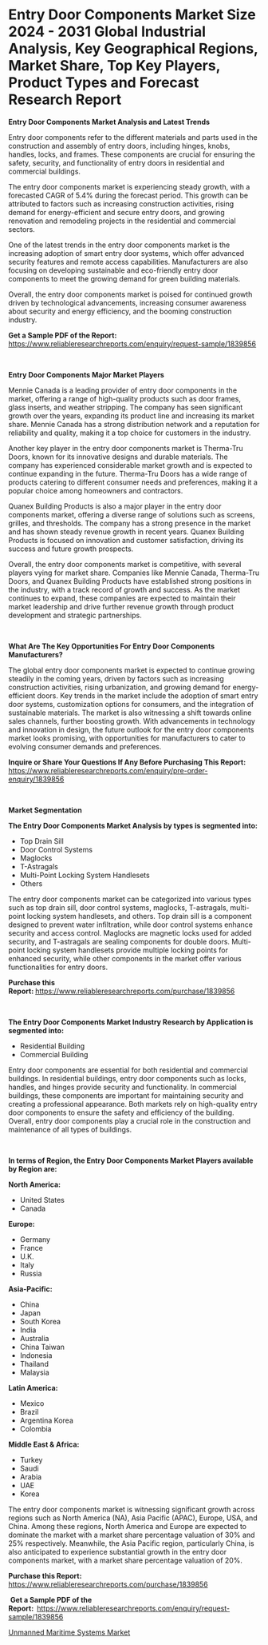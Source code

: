 <p><h1>Entry Door Components Market Size 2024 - 2031 Global Industrial Analysis, Key Geographical Regions, Market Share, Top Key Players, Product Types and Forecast Research Report</h1></p><p><strong>Entry Door Components Market Analysis and Latest Trends</strong></p>
<p><p>Entry door components refer to the different materials and parts used in the construction and assembly of entry doors, including hinges, knobs, handles, locks, and frames. These components are crucial for ensuring the safety, security, and functionality of entry doors in residential and commercial buildings.</p><p>The entry door components market is experiencing steady growth, with a forecasted CAGR of 5.4% during the forecast period. This growth can be attributed to factors such as increasing construction activities, rising demand for energy-efficient and secure entry doors, and growing renovation and remodeling projects in the residential and commercial sectors.</p><p>One of the latest trends in the entry door components market is the increasing adoption of smart entry door systems, which offer advanced security features and remote access capabilities. Manufacturers are also focusing on developing sustainable and eco-friendly entry door components to meet the growing demand for green building materials.</p><p>Overall, the entry door components market is poised for continued growth driven by technological advancements, increasing consumer awareness about security and energy efficiency, and the booming construction industry.</p></p>
<p><strong>Get a Sample PDF of the Report:&nbsp;</strong> <a href="https://www.reliableresearchreports.com/enquiry/request-sample/1839856">https://www.reliableresearchreports.com/enquiry/request-sample/1839856</a></p>
<p>&nbsp;</p>
<p><strong>Entry Door Components Major Market Players</strong></p>
<p><p>Mennie Canada is a leading provider of entry door components in the market, offering a range of high-quality products such as door frames, glass inserts, and weather stripping. The company has seen significant growth over the years, expanding its product line and increasing its market share. Mennie Canada has a strong distribution network and a reputation for reliability and quality, making it a top choice for customers in the industry.</p><p>Another key player in the entry door components market is Therma-Tru Doors, known for its innovative designs and durable materials. The company has experienced considerable market growth and is expected to continue expanding in the future. Therma-Tru Doors has a wide range of products catering to different consumer needs and preferences, making it a popular choice among homeowners and contractors.</p><p>Quanex Building Products is also a major player in the entry door components market, offering a diverse range of solutions such as screens, grilles, and thresholds. The company has a strong presence in the market and has shown steady revenue growth in recent years. Quanex Building Products is focused on innovation and customer satisfaction, driving its success and future growth prospects.</p><p>Overall, the entry door components market is competitive, with several players vying for market share. Companies like Mennie Canada, Therma-Tru Doors, and Quanex Building Products have established strong positions in the industry, with a track record of growth and success. As the market continues to expand, these companies are expected to maintain their market leadership and drive further revenue growth through product development and strategic partnerships.</p></p>
<p>&nbsp;</p>
<p><strong>What Are The Key Opportunities For Entry Door Components Manufacturers?</strong></p>
<p><p>The global entry door components market is expected to continue growing steadily in the coming years, driven by factors such as increasing construction activities, rising urbanization, and growing demand for energy-efficient doors. Key trends in the market include the adoption of smart entry door systems, customization options for consumers, and the integration of sustainable materials. The market is also witnessing a shift towards online sales channels, further boosting growth. With advancements in technology and innovation in design, the future outlook for the entry door components market looks promising, with opportunities for manufacturers to cater to evolving consumer demands and preferences.</p></p>
<p><strong>Inquire or Share Your Questions If Any Before Purchasing This Report:</strong> <a href="https://www.reliableresearchreports.com/enquiry/pre-order-enquiry/1839856">https://www.reliableresearchreports.com/enquiry/pre-order-enquiry/1839856</a></p>
<p>&nbsp;</p>
<p><strong>Market Segmentation</strong></p>
<p><strong>The Entry Door Components Market Analysis by types is segmented into:</strong></p>
<p><ul><li>Top Drain Sill</li><li>Door Control Systems</li><li>Maglocks</li><li>T-Astragals</li><li>Multi-Point Locking System Handlesets</li><li>Others</li></ul></p>
<p><p>The entry door components market can be categorized into various types such as top drain sill, door control systems, maglocks, T-astragals, multi-point locking system handlesets, and others. Top drain sill is a component designed to prevent water infiltration, while door control systems enhance security and access control. Maglocks are magnetic locks used for added security, and T-astragals are sealing components for double doors. Multi-point locking system handlesets provide multiple locking points for enhanced security, while other components in the market offer various functionalities for entry doors.</p></p>
<p><strong>Purchase this Report:&nbsp;</strong><a href="https://www.reliableresearchreports.com/purchase/1839856">https://www.reliableresearchreports.com/purchase/1839856</a></p>
<p>&nbsp;</p>
<p><strong>The Entry Door Components Market Industry Research by Application is segmented into:</strong></p>
<p><ul><li>Residential Building</li><li>Commercial Building</li></ul></p>
<p><p>Entry door components are essential for both residential and commercial buildings. In residential buildings, entry door components such as locks, handles, and hinges provide security and functionality. In commercial buildings, these components are important for maintaining security and creating a professional appearance. Both markets rely on high-quality entry door components to ensure the safety and efficiency of the building. Overall, entry door components play a crucial role in the construction and maintenance of all types of buildings.</p></p>
<p>&nbsp;</p>
<p><strong>In terms of Region, the Entry Door Components Market Players available by Region are:</strong></p>
<p>
    <p> <strong> North America: </strong>
        <ul>
            <li>United States</li>
            <li>Canada</li>
        </ul>
        </p> 
    <p> <strong> Europe: </strong>
        <ul>
            <li>Germany</li>
            <li>France</li>
            <li>U.K.</li>
            <li>Italy</li>
            <li>Russia</li>
        </ul>
        </p> 
    <p> <strong> Asia-Pacific: </strong>
        <ul>
            <li>China</li>
            <li>Japan</li>
            <li>South Korea</li>
            <li>India</li>
            <li>Australia</li>
            <li>China Taiwan</li>
            <li>Indonesia</li>
            <li>Thailand</li>
            <li>Malaysia</li>
        </ul>
        </p> 
    <p> <strong> Latin America: </strong>
        <ul>
            <li>Mexico</li>
            <li>Brazil</li>
            <li>Argentina Korea</li>
            <li>Colombia</li>
        </ul>
        </p> 
    <p> <strong> Middle East & Africa: </strong>
        <ul>
            <li>Turkey</li>
            <li>Saudi</li>
            <li>Arabia</li>
            <li>UAE</li>
            <li>Korea</li>
        </ul>
    </p>
    </p>
<p><p>The entry door components market is witnessing significant growth across regions such as North America (NA), Asia Pacific (APAC), Europe, USA, and China. Among these regions, North America and Europe are expected to dominate the market with a market share percentage valuation of 30% and 25% respectively. Meanwhile, the Asia Pacific region, particularly China, is also anticipated to experience substantial growth in the entry door components market, with a market share percentage valuation of 20%.</p></p>
<p><strong>Purchase this Report: </strong><a href="https://www.reliableresearchreports.com/purchase/1839856">https://www.reliableresearchreports.com/purchase/1839856</a></p>
<p>&nbsp;<strong>Get a Sample PDF of the Report:&nbsp;&nbsp;</strong><a href="https://www.reliableresearchreports.com/enquiry/request-sample/1839856">https://www.reliableresearchreports.com/enquiry/request-sample/1839856</a></p>
<p><strong></strong></p>
<p><p><a href="https://carnation-joke-41f.notion.site/Unmanned-Maritime-Systems-Market-Furnish-Information-about-Market-Size-Market-Share-Market-Dynamic-ca6dfa3cd0f54e0c8db2aa2ef84f7527">Unmanned Maritime Systems Market</a></p></p>